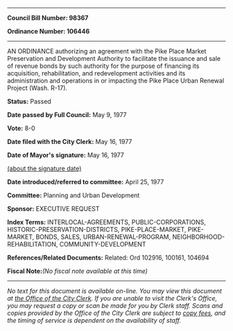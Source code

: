 

********

**Council Bill Number: 98367**
   
**Ordinance Number: 106446**
********

 AN ORDINANCE authorizing an agreement with the Pike Place Market Preservation and Development Authority to facilitate the issuance and sale of revenue bonds by such authority for the purpose of financing its acquisition, rehabilitation, and redevelopment activities and its administration and operations in or impacting the Pike Place Urban Renewal Project (Wash. R-17).

**Status:** Passed
   
**Date passed by Full Council:** May 9, 1977
   
**Vote:** 8-0
   
**Date filed with the City Clerk:** May 16, 1977
   
**Date of Mayor's signature:** May 16, 1977
   
[(about the signature date)](/~public/approvaldate.htm)
   
   
   
**Date introduced/referred to committee:** April 25, 1977
   
**Committee:** Planning and Urban Development
   
**Sponsor:** EXECUTIVE REQUEST
   
   
**Index Terms:** INTERLOCAL-AGREEMENTS, PUBLIC-CORPORATIONS, HISTORIC-PRESERVATION-DISTRICTS, PIKE-PLACE-MARKET, PIKE-MARKET, BONDS, SALES, URBAN-RENEWAL-PROGRAM, NEIGHBORHOOD-REHABILITATION, COMMUNITY-DEVELOPMENT

**References/Related Documents:** Related: Ord 102916, 100161, 104694

**Fiscal Note:**_(No fiscal note available at this time)_
********

_No text for this document is available on-line. You may view this document at [the Office of the City Clerk](http://www.seattle.gov/leg/clerk/contactUs.htm). If you are unable to visit the Clerk's Office, you may request a copy or scan be made for you by Clerk staff. Scans and copies provided by the Office of the City Clerk are subject to [copy fees](http://clerk.seattle.gov/~public/clerkfees.htm), and the timing of service is dependent on the availability of staff._

